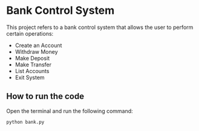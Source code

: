 # **Bank Control System**

This project refers to a bank control system that allows the user to perform certain operations:

* Create an Account
* Withdraw Money
* Make Deposit
* Make Transfer
* List Accounts
* Exit System

## **How to run the code**

Open the terminal and run the following command:

```
python bank.py
```
